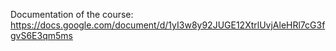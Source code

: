 Documentation of the course: https://docs.google.com/document/d/1yI3w8y92JUGE12XtrlUvjAleHRl7cG3fgvS6E3qm5ms
